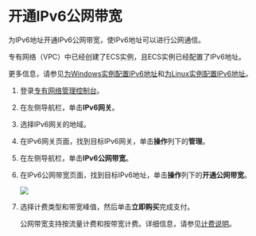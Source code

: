 # 开通IPv6公网带宽

为IPv6地址开通IPv6公网带宽，使IPv6地址可以进行公网通信。

专有网络（VPC）中已经创建了ECS实例，且ECS实例已经配置了IPv6地址。

更多信息，请参见[为Windows实例配置IPv6地址](/cn.zh-CN/网络/配置IPv6地址/Windows实例配置IPv6地址/步骤4：配置IPv6地址.md)和[为Linux实例配置IPv6地址](/cn.zh-CN/网络/配置IPv6地址/Linux实例配置IPv6地址/步骤4：配置IPv6地址.md)。

1.  登录[专有网络管理控制台](https://vpcnext.console.aliyun.com)。

2.  在左侧导航栏，单击**IPv6网关**。

3.  选择IPv6网关的地域。

4.  在IPv6网关页面，找到目标IPv6网关，单击**操作**列下的**管理**。

5.  在左侧导航栏，单击**IPv6公网带宽**。

6.  在IPv6公网带宽页面，找到目标IPv6地址，单击**操作**列下的**开通公网带宽**。

    ![](https://static-aliyun-doc.oss-accelerate.aliyuncs.com/assets/img/zh-CN/5360958951/p33776.png)

7.  选择计费类型和带宽峰值，然后单击**立即购买**完成支付。

    公网带宽支持按流量计费和按带宽计费。详细信息，请参见[计费说明](/cn.zh-CN/产品计费/计费说明.md)。


